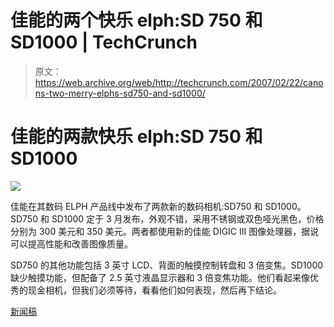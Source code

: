# 佳能的两个快乐 elph:SD 750 和 SD1000 | TechCrunch

> 原文：<https://web.archive.org/web/http://techcrunch.com/2007/02/22/canons-two-merry-elphs-sd750-and-sd1000/>

# 佳能的两款快乐 elph:SD 750 和 SD1000

![](img/724aaf3e3fd24e45beaf3f29fa2b0502.png)

佳能在其数码 ELPH 产品线中发布了两款新的数码相机:SD750 和 SD1000。SD750 和 SD1000 定于 3 月发布，外观不错，采用不锈钢或双色哑光黑色，价格分别为 300 美元和 350 美元。两者都使用新的佳能 DIGIC III 图像处理器，据说可以提高性能和改善图像质量。

SD750 的其他功能包括 3 英寸 LCD、背面的触摸控制转盘和 3 倍变焦。SD1000 缺少触摸功能，但配备了 2.5 英寸液晶显示器和 3 倍变焦功能。他们看起来像优秀的现金相机，但我们必须等待，看看他们如何表现，然后再下结论。

[新闻稿](https://web.archive.org/web/20230322164148/http://www.usa.canon.com/templatedata/pressrelease/20070221_sd1000sd750.html)